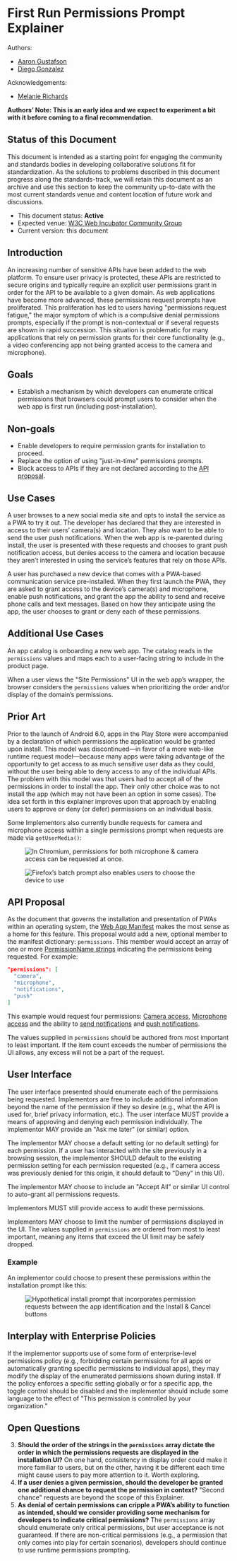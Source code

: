 # First Run Permissions Prompt Explainer

Authors:

* [Aaron Gustafson](https://github.com/aarongustafson)
* [Diego Gonzalez](https://github.com/diekus)

Acknowledgements:

* [Melanie Richards](https://github.com/melanierichards)

**Authors’ Note: This is an early idea and we expect to experiment a bit with it before coming to a final recommendation.**

## Status of this Document

This document is intended as a starting point for engaging the community and standards bodies in developing collaborative solutions fit for standardization. As the solutions to problems described in this document progress along the standards-track, we will retain this document as an archive and use this section to keep the community up-to-date with the most current standards venue and content location of future work and discussions.

* This document status: **Active**
* Expected venue: [W3C Web Incubator Community Group](https://wicg.io/) 
* Current version: this document

## Introduction

An increasing number of sensitive APIs have been added to the web platform. To ensure user privacy is protected, these APIs are restricted to secure origins and typically require an explicit user permissions grant in order for the API to be available to a given domain. As web applications have become more advanced, these permissions request prompts have proliferated. This proliferation has led to users having "permissions request fatigue," the major symptom of which is a compulsive denial permissions prompts, especially if the prompt is non-contextual or if several requests are shown in rapid succession. This situation is problematic for many applications that rely on permission grants for their core functionality (e.g., a video conferencing app not being granted access to the camera and microphone).

## Goals

* Establish a mechanism by which developers can enumerate critical permissions that browsers could prompt users to consider when the web app is first run (including post-installation).

## Non-goals

* Enable developers to require permission grants for installation to proceed.
* Replace the option of using "just-in-time" permissions prompts.
* Block access to APIs if they are not declared according to the [API proposal](#api-proposal).

## Use Cases

A user browses to a new social media site and opts to install the service as a PWA to try it out. The developer has declared that they are interested in access to their users’ camera(s) and location. They also want to be able to send the user push notifications. When the web app is re-parented during install, the user is presented with these requests and chooses to grant push notification access, but denies access to the camera and location because they aren’t interested in using the service’s features that rely on those APIs.

A user has purchased a new device that comes with a PWA-based communication service pre-installed. When they first launch the PWA, they are asked to grant access to the device’s camera(s) and microphone, enable push notifications, and grant the app the ability to send and receive phone calls and text messages. Based on how they anticipate using the app, the user chooses to grant or deny each of these permissions.

## Additional Use Cases

An app catalog is onboarding a new web app. The catalog reads in the `permissions` values and maps each to a user-facing string to include in the product page.

When a user views the "Site Permissions" UI in the web app’s wrapper, the browser considers the `permissions` values when prioritizing the order and/or display of the domain’s permissions.

## Prior Art

Prior to the launch of Android 6.0, apps in the Play Store were accompanied by a declaration of which permissions the application would be granted upon install. This model was discontinued—in favor of a more web-like runtime request model—because many apps were taking advantage of the opportunity to get access to as much sensitive user data as they could, without the user being able to deny access to any of the individual APIs. The problem with this model was that users had to accept all of the permissions in order to install the app. Their only other choice was to not install the app (which may not have been an option in some cases). The idea set forth in this explainer improves upon that approach by enabling users to approve or deny (or defer) permissions on an individual basis.

Some Implementors also currently bundle requests for camera and microphone access within a single permissions prompt when requests are made via `getUserMedia()`:

<figure id="chromium-batch">

![In Chromium, permissions for both microphone & camera access can be requested at once.](2.png)

</figure>

<figure id="firefox-batch">

![Firefox’s batch prompt also enables users to choose the device to use](3.png)

</figure>

## API Proposal

As the document that governs the installation and presentation of PWAs within an operating system, the [Web App Manifest](https://w3c.github.io/manifest/) makes the most sense as a home for this feature. This proposal would add a new, optional member to the manifest dictionary: `permissions`. This member would accept an array of one or more [PermissionName strings](https://w3c.github.io/permissions/#enumdef-permissionname) indicating the permissions being requested. For example:

```json
"permissions": [
  "camera",
  "microphone",
  "notifications",
  "push"
]
```

This example would request four permissions: [Camera access](https://w3c.github.io/permissions/#dom-permissionname-camera), [Microphone access](https://w3c.github.io/permissions/#dom-permissionname-camera) and the ability to [send notifications](https://w3c.github.io/permissions/#dom-permissionname-notifications) and [push notifications](https://w3c.github.io/permissions/#dom-permissionname-push).

The values supplied in `permissions` should be authored from most important to least important. If the item count exceeds the number of permissions the UI allows, any excess will not be a part of the request.

## User Interface

The user interface presented should enumerate each of the permissions being requested. Implementors are free to include additional information beyond the name of the permission if they so desire (e.g., what the API is used for, brief privacy information, etc.). The user interface MUST provide a means of approving and denying each permission individually. The implementor MAY provide an "Ask me later" (or similar) option.

The implementor MAY choose a default setting (or no default setting) for each permission. If a user has interacted with the site previously in a browsing session, the implementor SHOULD default to the existing permission setting for each permission requested (e.g., if camera access was previously denied for this origin, it should default to "Deny" in this UI).

The implementor MAY choose to include an "Accept All" or similar UI control to auto-grant all permissions requests.

Implementors MUST still provide access to audit these permissions.

Implementors MAY choose to limit the number of permissions displayed in the UI. The values supplied in `permissions` are ordered from most to least important, meaning any items that exceed the UI limit may be safely dropped.

### Example

An implementor could choose to present these permissions within the installation prompt like this:

<figure id="hypothetical-prompt">

![Hypothetical install prompt that incorporates permission requests between the app identification and the Install & Cancel buttons](1.png)

</figure>

## Interplay with Enterprise Policies

If the implementor supports use of some form of enterprise-level permissions policy (e.g., forbidding certain permissions for all apps or automatically granting specific permissions to individual apps), they may modify the display of the enumerated permissions shown during install. If the policy enforces a specific setting globally or for a specific app, the toggle control should be disabled and the implementor should include some language to the effect of "This permission is controlled by your organization."

## Open Questions

3. **Should the order of the strings in the `permissions` array dictate the order in which the permissions requests are displayed in the installation UI?** On one hand, consistency in display order could make it more familiar to users, but on the other, having it be different each time might cause users to pay more attention to it. Worth exploring.
4. **If a user denies a given permission, should the developer be granted one additional chance to request the permission in context?**  "Second chance" requests are beyond the scope of this Explainer.
5. **As denial of certain permissions can cripple a PWA’s ability to function as intended, should we consider providing some mechanism for developers to indicate critical permissions?** The `permissions` array should enumerate only critical permissions, but user acceptance is not guaranteed. If there are non-critical permissions (e.g., a permission that only comes into play for certain scenarios), developers should continue to use runtime permissions prompting.
